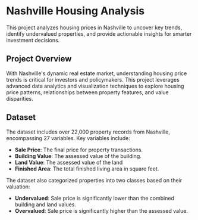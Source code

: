# Nashville Housing  Analysis

This project analyzes housing prices in Nashville to uncover key trends, identify undervalued properties, and provide actionable insights for smarter investment decisions.

## Project Overview

With Nashville's dynamic real estate market, understanding housing price trends is critical for investors and policymakers. This project leverages advanced data analytics and visualization techniques to explore housing price patterns, relationships between property features, and value disparities.

## Dataset

The dataset includes over 22,000 property records from Nashville, encompassing 27 variables. Key variables include:

- **Sale Price**: The final price for property transactions.
- **Building Value**: The assessed value of the building.
- **Land Value**: The assessed value of the land
- **Finished Area**: The total finished living area in square feet.

The dataset also categorized properties into two classes based on their valuation:

- **Undervalued**: Sale price is significantly lower than the combined building and land values.
- **Overvalued**: Sale price is significantly higher than the assessed value.

